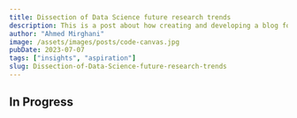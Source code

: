 ```yaml
---
title: Dissection of Data Science future research trends
description: This is a post about how creating and developing a blog for yourself can be beneficial and how building your audience is important.
author: "Ahmed Mirghani"
image: /assets/images/posts/code-canvas.jpg
pubDate: 2023-07-07
tags: ["insights", "aspiration"]
slug: Dissection-of-Data-Science-future-research-trends
---
```


## In Progress
